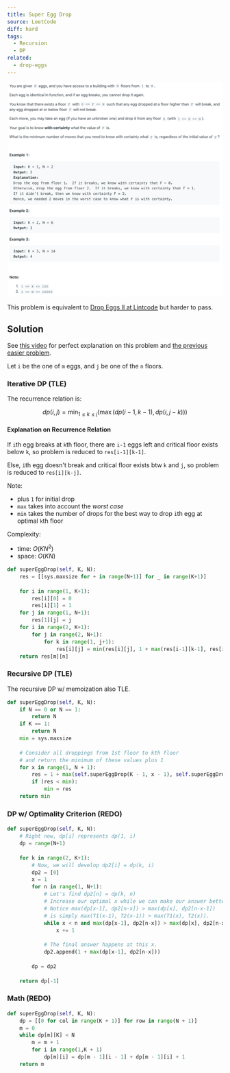 ```yaml
---
title: Super Egg Drop
source: LeetCode
diff: hard
tags:
  - Recursion
  - DP
related:
  - drop-eggs
---
```


<img class="medium-zoom" src="/algo/super-egg-drop.png" alt="https://leetcode.com/problems/super-egg-drop">

This problem is equivalent to [Drop Eggs II at Lintcode](https://www.lintcode.com/problem/drop-eggs-ii) but harder to pass.

## Solution

See [this video](https://youtu.be/mLV_vOet0ss) for perfect explanation on this problem and [the previous easier problem](drop_eggs).

Let `i` be the one of `m` eggs, and `j` be one of the `n` floors.

### Iterative DP (TLE)

The recurrence relation is:

$$dp(i, j) = \min_{1 \le k \le j}\left(\max(dp(i-1, k-1), dp(i, j-k)) \right)$$

#### Explanation on Recurrence Relation

If `i`th egg breaks at `k`th floor, there are `i-1` eggs left and critical floor exists below `k`, so problem is reduced to `res[i-1][k-1]`.

Else, `i`th egg doesn't break and critical floor exists btw `k` and `j`, so problem is reduced to `res[i][k-j]`.

Note:

- plus `1` for initial drop
- `max` takes into account the _worst case_
- `min` takes the number of drops for the best way to drop `i`th egg at optimal `k`th floor

Complexity:

- time: $O(KN^2)$
- space: $O(KN)$

```py
def superEggDrop(self, K, N):
    res = [[sys.maxsize for + in range(N+1)] for _ in range(K+1)]

    for i in range(1, K+1):
        res[i][0] = 0
        res[i][1] = 1
    for j in range(1, N+1):
        res[1][j] = j
    for i in range(2, K+1):
        for j in range(2, N+1):
            for k in range(1, j+1):
                res[i][j] = min(res[i][j], 1 + max(res[i-1][k-1], res[i][j-k]))
    return res[m][n]
```

### Recursive DP (TLE)

The recursive DP w/ memoization also TLE.

```py
def superEggDrop(self, K, N):
    if N == 0 or N == 1:
        return N
    if K == 1:
        return N
    min = sys.maxsize

    # Consider all droppings from 1st floor to kth floor
    # and return the minimum of these values plus 1
    for x in range(1, N + 1):
        res = 1 + max(self.superEggDrop(K - 1, x - 1), self.superEggDrop(K, N - x))
        if (res < min):
            min = res
    return min
```

### DP w/ Optimality Criterion (REDO)

```py
def superEggDrop(self, K, N):
    # Right now, dp[i] represents dp(1, i)
    dp = range(N+1)

    for k in range(2, K+1):
        # Now, we will develop dp2[i] = dp(k, i)
        dp2 = [0]
        x = 1
        for n in range(1, N+1):
            # Let's find dp2[n] = dp(k, n)
            # Increase our optimal x while we can make our answer better.
            # Notice max(dp[x-1], dp2[n-x]) > max(dp[x], dp2[n-x-1])
            # is simply max(T1(x-1), T2(x-1)) > max(T1(x), T2(x)).
            while x < n and max(dp[x-1], dp2[n-x]) > max(dp[x], dp2[n-x-1]:
                x += 1

            # The final answer happens at this x.
            dp2.append(1 + max(dp[x-1], dp2[n-x]))

        dp = dp2

    return dp[-1]
```

### Math (REDO)

```py
def superEggDrop(self, K, N):
    dp = [[0 for col in range(K + 1)] for row in range(N + 1)]
    m = 0
    while dp[m][K] < N
        m = m + 1
        for i in range(1,K + 1)
            dp[m][i] = dp[m - 1][i - 1] + dp[m - 1][i] + 1
    return m
```
